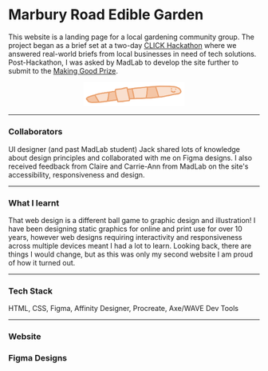 # Marbury Road Edible Garden

This website is a landing page for a local gardening community group. The project began as a brief set at a two-day [CLICK Hackathon](https://www.madlab.org.uk/news/shift-click-community-hackathon-16th-august-2023) where we answered real-world briefs from local businesses in need of tech solutions. Post-Hackathon, I was asked by MadLab to develop the site further to submit to the [Making Good Prize](https://m4kingspaces.org/the-making-good-prize/).

<p style="text-align: center;">
<img src="https://github.com/andothergames/marburyRoadEdibleGarden/blob/main/assets/wormLogo.png?raw=true" width="40%" text-align="center">
</p>

---

### Collaborators 
UI designer (and past MadLab student) Jack shared lots of knowledge about design principles and collaborated with me on Figma designs. I also received feedback from Claire and Carrie-Ann from MadLab on the site's accessibility, responsiveness and design.

---

### What I learnt
That web design is a different ball game to graphic design and illustration! I have been designing static graphics for online and print use for over 10 years, however web designs requiring interactivity and responsiveness across multiple devices meant I had a lot to learn. Looking back, there are things I would change, but as this was only my second website I am proud of how it turned out.

---

### Tech Stack 
HTML, CSS, Figma, Affinity Designer, Procreate, Axe/WAVE Dev Tools

---

### Website


### Figma Designs